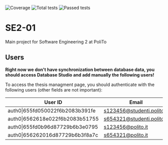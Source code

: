 ![Coverage](https://img.shields.io/badge/Coverage-27.89%25-red)
![Total tests](https://img.shields.io/badge/Total%20tests--green)
![Passed tests](https://img.shields.io/badge/Passed%20tests--green)

# SE2-01

Main project for Software Engineering 2 at PoliTo

## Users

**Right now we don't have synchronization between database data, you should access Database Studio and add manually the following users!**

To access the thesis managment page, you should authenticate with the following users (other fields are not important):

| User ID | Email | Role          |
|---------|----------|---------------|
| auth0&#124;655fd050022f6b2083b391fe  | s123456@studenti.polito.it | student |
| auth0&#124;6562618e022f6b2083b51755  |s654321@studenti.polito.it     | student  |
| auth0&#124;655fd0b96d87729b6b3e0795  | s123456@polito.it | teacher |
| auth0&#124;656262016d87729b6b3f8a7c  |s654321@polito.it     | teacher  |


